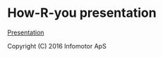# How-R-you presentation

[Presentation](https://infomotor.github.io/how-r-you)


Copyright (C) 2016 Infomotor ApS

